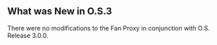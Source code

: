 
## What was New in O.S.3

There were no modifications to the Fan Proxy in conjunction with O.S. Release 3.0.0.